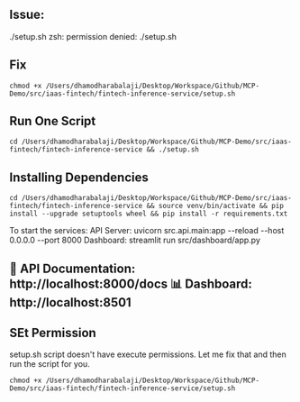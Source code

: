 ## Issue:

./setup.sh
zsh: permission denied: ./setup.sh

## Fix
```
chmod +x /Users/dhamodharabalaji/Desktop/Workspace/Github/MCP-Demo/src/iaas-fintech/fintech-inference-service/setup.sh
```

## Run One Script
```
cd /Users/dhamodharabalaji/Desktop/Workspace/Github/MCP-Demo/src/iaas-fintech/fintech-inference-service && ./setup.sh
```

## Installing Dependencies

```
cd /Users/dhamodharabalaji/Desktop/Workspace/Github/MCP-Demo/src/iaas-fintech/fintech-inference-service && source venv/bin/activate && pip install --upgrade setuptools wheel && pip install -r requirements.txt
```

 To start the services:
   API Server:  uvicorn src.api.main:app --reload --host 0.0.0.0 --port 8000
   Dashboard:   streamlit run src/dashboard/app.py

📖 API Documentation: http://localhost:8000/docs
📊 Dashboard:         http://localhost:8501
---


## SEt Permission

setup.sh script doesn't have execute permissions. Let me fix that and then run the script for you.

```
chmod +x /Users/dhamodharabalaji/Desktop/Workspace/Github/MCP-Demo/src/iaas-fintech/fintech-inference-service/setup.sh
```
